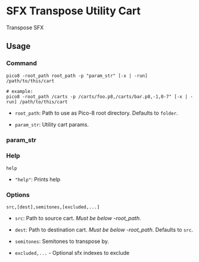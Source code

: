 # SFX Transpose Utility Cart

Transpose SFX

## Usage

### Command

```shell
pico8 -root_path root_path -p "param_str" [-x | -run] /path/to/this/cart

# example:
pico8 -root_path /carts -p /carts/foo.p8,/carts/bar.p8,-1,0-7" [-x | -run] /path/to/this/cart
```

* `root_path`: Path to use as Pico-8 root directory. Defaults to `folder`.

* `param_str`: Utility cart params.

### param_str

### Help

```shell
help
```

* `"help"`: Prints help

### Options

```shell
src,[dest],semitones,[excluded,...]
```

* `src`: Path to source cart. *Must be below -root_path*.

* `dest`: Path to destination cart. *Must be below -root_path*. Defaults to `src`.

* `semitones`: Semitones to transpose by.

* `excluded,...` - Optional sfx indexes to exclude
